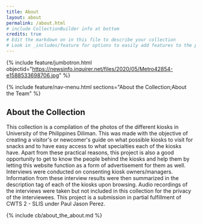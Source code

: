 ```yaml
---
title: About
layout: about
permalink: /about.html
# include CollectionBuilder info at bottom
credits: true
# Edit the markdown on in this file to describe your collection
# Look in _includes/feature for options to easily add features to the page
---
```


{% include feature/jumbotron.html objectid="https://newsinfo.inquirer.net/files/2020/05/Metro42854-e1588533698706.jpg" %}

{% include feature/nav-menu.html sections="About the Collection;About the Team" %}

## About the Collection
This collection is a compilation of the photos of the different kiosks in University of the Philippines Diliman. This was made with the objective of creating a visitor's or newcomer's guide on what possible kiosks to visit for snacks and to have easy access to what specialties each of the kiosks have. Apart from these practical reasons, this project is also a good opportunity to get to know the people behind the kiosks and help them by letting this website function as a form of advertisement for them as well. Interviews were conducted on consenting kiosk owners/managers. Information from these interview results were then summarized in the description tag of each of the kiosks upon browsing. Audio recordings of the interviews were taken but not included in this collection for the privacy of the interviewees. This project is a submission in partial fulfillment of CWTS 2 - SLIS under Paul Jason Perez.

{% include cb/about_the_about.md %} 
